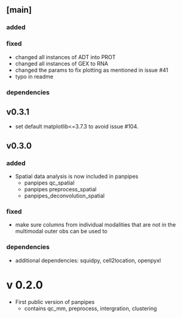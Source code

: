 

## [main]
### added

### fixed
- changed all instances of ADT into PROT
- changed all instances of GEX to RNA
- changed the params to fix plotting as mentioned in issue #41
- typo in readme


### dependencies

## v0.3.1
- set default matplotlib<=3.7.3 to avoid issue #104. 

## v0.3.0
### added
- Spatial data analysis is now included in panpipes
    - panpipes qc_spatial
    - panpipes preprocess_spatial
    - panpipes_deconvolution_spatial

### fixed
- make sure columns from individual modalities that are not in the multimodal outer obs can be used to

### dependencies
- additional dependencies: squidpy, cell2location, openpyxl

# v 0.2.0
- First public version of panpipes
    - contains qc_mm, preprocess, intergration, clustering


